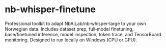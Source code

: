 # nb-whisper-finetune
Professional toolkit to adapt NbAiLab/nb‑whisper‑large to your own Norwegian data. Includes dataset prep, full‑model finetuning, base/finetuned inference, model inspection, token trace, and TensorBoard monitoring. Designed to run locally on Windows (CPU or GPU).
